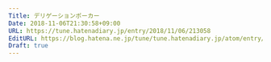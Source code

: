 ```yaml
---
Title: デリゲーションポーカー
Date: 2018-11-06T21:30:58+09:00
URL: https://tune.hatenadiary.jp/entry/2018/11/06/213058
EditURL: https://blog.hatena.ne.jp/tune/tune.hatenadiary.jp/atom/entry/10257846132665171205
Draft: true
---
```


